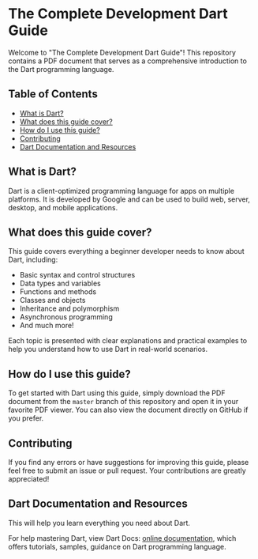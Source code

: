 # The Complete Development Dart Guide

Welcome to "The Complete Development Dart Guide"! This repository contains a PDF document that serves as a comprehensive introduction to the Dart programming language.

## Table of Contents

- [What is Dart?](#what-is-dart)
- [What does this guide cover?](#what-does-this-guide-cover)
- [How do I use this guide?](#how-do-i-use-this-guide)
- [Contributing](#contributing)
- [Dart Documentation and Resources](#dart-documentation-and-resources)

## What is Dart?

Dart is a client-optimized programming language for apps on multiple platforms. It is developed by Google and can be used to build web, server, desktop, and mobile applications.

## What does this guide cover?

This guide covers everything a beginner developer needs to know about Dart, including:

- Basic syntax and control structures
- Data types and variables
- Functions and methods
- Classes and objects
- Inheritance and polymorphism
- Asynchronous programming
- And much more!

Each topic is presented with clear explanations and practical examples to help you understand how to use Dart in real-world scenarios.

## How do I use this guide?

To get started with Dart using this guide, simply download the PDF document from the `master` branch of this repository and open it in your favorite PDF viewer. You can also view the document directly on GitHub if you prefer.

## Contributing

If you find any errors or have suggestions for improving this guide, please feel free to submit an issue or pull request. Your contributions are greatly appreciated!

## Dart Documentation and Resources

This will help you learn everything you need about Dart.

For help mastering Dart, view Dart Docs:
[online documentation](https://dart.dev/guides), which offers tutorials,
samples, guidance on Dart programming language.
